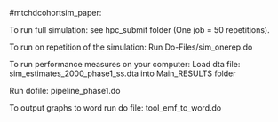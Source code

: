 #mtchdcohortsim_paper:

To run full simulation: see hpc_submit folder (One job = 50 repetitions).

To run on repetition of the simulation: Run Do-Files/sim_onerep.do

To run performance measures on your computer:
Load dta file: sim_estimates_2000_phase1_ss.dta into Main_RESULTS folder

Run dofile: pipeline_phase1.do

To output graphs to word run do file: tool_emf_to_word.do
